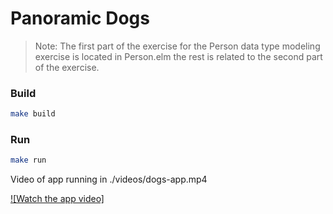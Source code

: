# Panoramic Dogs

> Note: The first part of the exercise for the Person data type modeling exercise is located in Person.elm the rest is related to the second part of the exercise.

### Build

```bash
make build
```

### Run

```bash
make run
```

Video of app running in ./videos/dogs-app.mp4

[![Watch the app video]](https://github.com/portalninja/panoramic-test/raw/refs/heads/main/videos/dogs-app.mp4)
